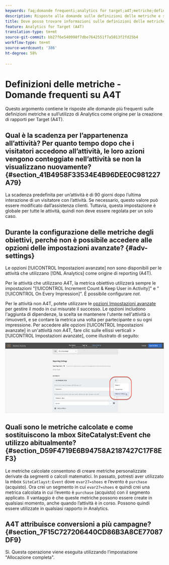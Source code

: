 ```yaml
---
keywords: faq;domande frequenti;analytics for target;a4T;metriche;definizioni metriche
description: Risposte alle domande sulle definizioni delle metriche e sull'utilizzo di Analytics per Target (A4T). A4T consente di utilizzare il reporting di Analytics con  attività Adobe Target.
title: Dove posso trovare informazioni sulle definizioni delle metriche con A4T?
feature: Analytics for Target (A4T)
translation-type: tm+mt
source-git-commit: bb27f6e540998f7dbe7642551f7a5013f2fd25b4
workflow-type: tm+mt
source-wordcount: '386'
ht-degree: 58%

---
```



# Definizioni delle metriche - Domande frequenti su A4T

Questo argomento contiene le risposte alle domande più frequenti sulle definizioni metriche e sull’utilizzo di Analytics come origine per la creazione di rapporti per Target (A4T).

## Qual è la scadenza per l’appartenenza all’attività? Per quanto tempo dopo che i visitatori accedono all’attività, le loro azioni vengono conteggiate nell’attività se non la visualizzano nuovamente? {#section_41B4958F33534E4B96DEE0C981227A79}

La scadenza predefinita per un’attività è di 90 giorni dopo l’ultima interazione di un visitatore con l’attività. Se necessario, questo valore può essere modificato dall’assistenza clienti. Tuttavia, questa impostazione è globale per tutte le attività, quindi non deve essere regolata per un solo caso.

## Durante la configurazione delle metriche degli obiettivi, perché non è possibile accedere alle opzioni delle impostazioni avanzate? {#adv-settings}

Le opzioni [!UICONTROL Impostazioni avanzate] non sono disponibili per le attività che utilizzano [!DNL Analytics] come origine di reporting (A4T).

Per le attività che utilizzano A4T, la metrica obiettivo utilizzerà sempre le impostazioni &quot;[!UICONTROL Increment Count &amp; Keep User in Activity]&quot; e &quot;[!UICONTROL On Every Impression]&quot;. È possibile configurare *not*.

Per le attività non A4T, potete utilizzare le [opzioni Impostazioni avanzate](/help/c-activities/r-success-metrics/success-metrics.md#section_7CE95A2FA8F5438E936C365A6D43BC5B) per gestire il modo in cui misurate il successo. Le opzioni includono l&#39;aggiunta di dipendenze, la scelta se mantenere l&#39;utente nell&#39;attività o rimuoverli, e se contare la metrica una volta per partecipante o su ogni impressione. Per accedere alle opzioni [!UICONTROL Impostazioni avanzate] in un&#39;attività non A4T, fare clic sulle ellissi verticali > [!UICONTROL Impostazioni avanzate], come illustrato di seguito:

![Impostazioni avanzate](/help/c-activities/r-success-metrics/assets/advanced-settings.png)

## Quali sono le metriche calcolate e come sostituiscono la mbox SiteCatalyst:Event che utilizzo abitualmente?  {#section_D59F4719E6B94758A2187427C17F8EF3}

Le metriche calcolate consentono di creare metriche personalizzate derivate da segmenti o calcoli matematici. In passato, potresti aver utilizzato la mbox `SiteCatlayst:Event` dove `evar27=shoes` e l’evento è `purchase` (acquisto). Ora crei un segmento in cui `evar27=shoes` e quindi crei una metrica calcolata in cui l’evento è `purchase` (acquisto) con il segmento applicato. Il vantaggio è che queste metriche possono essere create in qualsiasi momento, anche quando l’attività è in corso. Possono quindi essere utilizzate in qualsiasi rapporto in Analytics.

## A4T attribuisce conversioni a più campagne?  {#section_7F15C727206440CD86B3A8CE77087DF9}

Sì. Questa operazione viene eseguita utilizzando l’impostazione &quot;Allocazione completa&quot;.
